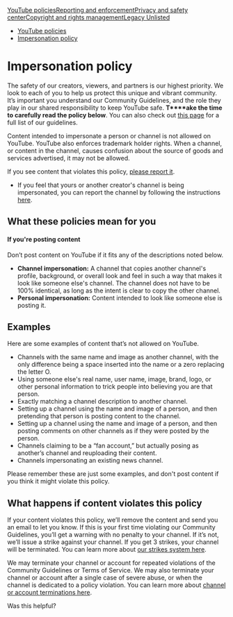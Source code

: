 [YouTube policies](/youtube/topic/2803176?hl=en&ref_topic=6151248,3230811,3256124,)[Reporting and enforcement](/youtube/topic/2803138?hl=en&ref_topic=6151248,3230811,3256124,)[Privacy and safety center](/youtube/topic/2803240?hl=en&ref_topic=6151248,3230811,3256124,)[Copyright and rights management](/youtube/topic/2676339?hl=en&ref_topic=6151248,3230811,3256124,)[Legacy Unlisted](/youtube/topic/9230768?hl=en&ref_topic=6151248,3230811,3256124,)
    

*   [YouTube policies](/youtube/topic/2803176?hl=en&ref_topic=6151248)
*   [Impersonation policy](/youtube/answer/2801947)

Impersonation policy
====================

The safety of our creators, viewers, and partners is our highest priority. We look to each of you to help us protect this unique and vibrant community. It’s important you understand our Community Guidelines, and the role they play in our shared responsibility to keep YouTube safe. **T****ake the time to carefully read the policy below**. You can also check out [this page](/youtube/answer/9288567) for a full list of our guidelines.

Content intended to impersonate a person or channel is not allowed on YouTube. YouTube also enforces trademark holder rights. When a channel, or content in the channel, causes confusion about the source of goods and services advertised, it may not be allowed.

If you see content that violates this policy, [please report it](/youtube/answer/2802027).

*   If you feel that yours or another creator's channel is being impersonated, you can report the channel by following the instructions [here](https://support.google.com/youtube/answer/2802027#report_channel).

What these policies mean for you
--------------------------------

#### If you're posting content

Don’t post content on YouTube if it fits any of the descriptions noted below. 

*   **Channel impersonation:** A channel that copies another channel's profile, background, or overall look and feel in such a way that makes it look like someone else's channel. The channel does not have to be 100% identical, as long as the intent is clear to copy the other channel.
*   **Personal impersonation:** Content intended to look like someone else is posting it.

Examples
--------

Here are some examples of content that’s not allowed on YouTube.

*   Channels with the same name and image as another channel, with the only difference being a space inserted into the name or a zero replacing the letter O.
*   Using someone else's real name, user name, image, brand, logo, or other personal information to trick people into believing you are that person. 
*   Exactly matching a channel description to another channel.
*   Setting up a channel using the name and image of a person, and then pretending that person is posting content to the channel.
*   Setting up a channel using the name and image of a person, and then posting comments on other channels as if they were posted by the person.
*   Channels claiming to be a “fan account,” but actually posing as another’s channel and reuploading their content.
*   Channels impersonating an existing news channel.

Please remember these are just some examples, and don't post content if you think it might violate this policy.

What happens if content violates this policy
--------------------------------------------

If your content violates this policy, we’ll remove the content and send you an email to let you know. If this is your first time violating our Community Guidelines, you’ll get a warning with no penalty to your channel. If it’s not, we’ll issue a strike against your channel. If you get 3 strikes, your channel will be terminated. You can learn more about [our strikes system here](/youtube/answer/2802032).

We may terminate your channel or account for repeated violations of the Community Guidelines or Terms of Service. We may also terminate your channel or account after a single case of severe abuse, or when the channel is dedicated to a policy violation. You can learn more about [channel or account terminations here](https://support.google.com/youtube/answer/2802168).

Was this helpful?